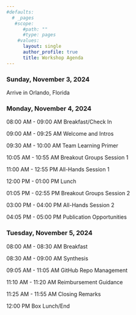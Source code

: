 ```yaml
---
#defaults:
  # _pages
   #scope:
      #path: ""
      #type: pages
    #values:
      layout: single
      author_profile: true
      title: Workshop Agenda
---
```



### Sunday, November 3, 2024

Arrive in Orlando, Florida

### Monday, November 4, 2024

08:00 AM - 09:00 AM Breakfast/Check In

09:00 AM - 09:25 AM Welcome and Intros

09:30 AM - 10:00 AM Team Learning Primer

10:05 AM - 10:55 AM Breakout Groups Session 1

11:00 AM - 12:55 PM All-Hands Session 1

12:00 PM - 01:00 PM Lunch

01:05 PM - 02:55 PM Breakout Groups Session 2

03:00 PM - 04:00 PM All-Hands Session 2

04:05 PM - 05:00 PM Publication Opportunities 

### Tuesday, November 5, 2024

08:00 AM - 08:30 AM Breakfast

08:30 AM - 09:00 AM Synthesis

09:05 AM - 11:05 AM GitHub Repo Management

11:10 AM - 11:20 AM Reimbursement Guidance

11:25 AM - 11:55 AM Closing Remarks

12:00 PM Box Lunch/End



